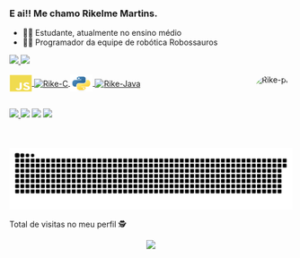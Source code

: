 ### E ai!! Me chamo Rikelme Martins. 

- 👨‍🎓 Estudante, atualmente no ensino médio
- 👨‍💻 Programador da equipe de robótica Robossauros

<div aling="center">
  <a href="https://github.com/RikelmeMartins">
  <img height="150em" src="https://github-readme-stats.vercel.app/api?username=RikelmeMartins&show_icons=true&theme=dark&include_all_commits=true&count_private=true"/>
  <img height="150em" src="https://github-readme-stats.vercel.app/api/top-langs/?username=RikelmeMartins&layout=compact&langs_count=7&theme=dark"/>
</div>
  
<div style="display: inline_block"><br>
  <img align="center" alt="Rafa-Js" height="30" width="40" src="https://raw.githubusercontent.com/devicons/devicon/master/icons/javascript/javascript-plain.svg">
  <img align="center" alt="Rike-C" height="30" width="40" src="https://cdn.jsdelivr.net/gh/devicons/devicon/icons/c/c-original.svg">
  <img align="center" alt="Rike-Python" height="30" width="40" src="https://raw.githubusercontent.com/devicons/devicon/master/icons/python/python-original.svg">
  <img align="center" alt="Rike-Java" height="30" width="40" src="https://cdn.jsdelivr.net/gh/devicons/devicon/icons/java/java-original.svg">
  <img align="right" alt="Rike-pic" height="130" style="border-radius:50px;" 
  src="https://media.discordapp.net/attachments/763743304570503198/900529875859959868/210436.gif">
</div>

  ##
  
<div>
  <a href="https://github.com/RikelmeMartins">
  <img  src="https://img.shields.io/badge/github-%23100000.svg?&style=for-the-badge&logo=github&logoColor=white&link=mailto:https://github.com/RikelmeMartins">
  <a href="https://www.instagram.com/rikelme_martinsxp/" target="_blank"><img src="https://img.shields.io/badge/-Instagram-%23E4405F?style=for-the-badge&logo=instagram&logoColor=white" target="_blank"></a>
 <a href="https://discord.gg/b6JsH4XDr9" target="_blank"><img src="https://img.shields.io/badge/Discord-7289DA?style=for-the-badge&logo=discord&logoColor=white" target="_blank"></a> 
  <a href="https://www.linkedin.com/in/rikelme-martins-52944a210/" target="_blank"><img src="https://img.shields.io/badge/-LinkedIn-%230077B5?style=for-the-badge&logo=linkedin&logoColor=white" target="_blank"></a> 
  
 ![Snake animation](https://github.com/RikelmeMartins/RikelmeMartins/blob/output/github-contribution-grid-snake.svg)
</div>

 
  
 <p align="center"> 
  
Total de visitas no meu perfil :detective: <br>
 <p align="center"> 
   <img alingn="center" src="https://profile-counter.glitch.me/RikelmeMartins/count.svg" />
 </p>

</p>
